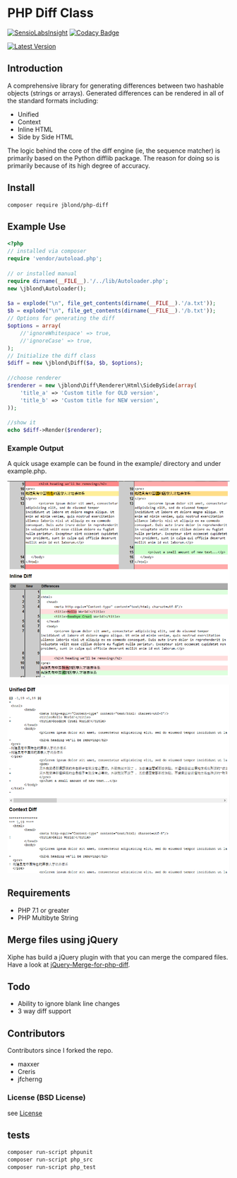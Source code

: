 # PHP Diff Class

[![SensioLabsInsight](https://insight.sensiolabs.com/projects/aa609edb-cdb1-45cf-ad51-afbdab48f6a1/mini.png)](https://insight.sensiolabs.com/projects/aa609edb-cdb1-45cf-ad51-afbdab48f6a1) [![Codacy Badge](https://api.codacy.com/project/badge/Grade/db5f8d57b1234502aeb852afc87e0dfe)](https://www.codacy.com/app/leet31337/php-diff)

[![Latest Version](https://img.shields.io/github/release/JBlond/php-diff.svg?style=flat-square&label=Release)](https://github.com/JBlond/php-diff/releases)

## Introduction

A comprehensive library for generating differences between
two hashable objects (strings or arrays). Generated differences can be
rendered in all of the standard formats including:
 * Unified
 * Context
 * Inline HTML
 * Side by Side HTML

The logic behind the core of the diff engine (ie, the sequence matcher)
is primarily based on the Python difflib package. The reason for doing
so is primarily because of its high degree of accuracy.


## Install

```
composer require jblond/php-diff
```

## Example Use

```PHP
<?php
// installed via composer
require 'vendor/autoload.php';

// or installed manual
require dirname(__FILE__).'/../lib/Autoloader.php';
new \jblond\Autoloader(); 

$a = explode("\n", file_get_contents(dirname(__FILE__).'/a.txt'));
$b = explode("\n", file_get_contents(dirname(__FILE__).'/b.txt'));
// Options for generating the diff
$options = array(
    //'ignoreWhitespace' => true,
    //'ignoreCase' => true,
);
// Initialize the diff class
$diff = new \jblond\Diff($a, $b, $options);

//choose renderer
$renderer = new \jblond\Diff\Renderer\Html\SideBySide(array(
    'title_a' => 'Custom title for OLD version',
    'title_b' => 'Custom title for NEW version',
));

//show it
echo $diff->Render($renderer);
```

### Example Output
A quick usage example can be found in the example/ directory and under
example.php.

![Example Image](readme.png "Example")

![Example 2 Image](readme2.png "Example2")

## Requirements

- PHP 7.1 or greater
- PHP Multibyte String 

## Merge files using jQuery

Xiphe has build a jQuery plugin with that you can merge the compared
files. Have a look at [jQuery-Merge-for-php-diff](https://github.com/Xiphe/jQuery-Merge-for-php-diff).

## Todo

 * Ability to ignore blank line changes
 * 3 way diff support
 
##  Contributors

Contributors since I forked the repo.

- maxxer
- Creris
- jfcherng

### License (BSD License)

see [License](LICENSE)

## tests

```BASH
composer run-script phpunit
composer run-script php_src
composer run-script php_test
```
